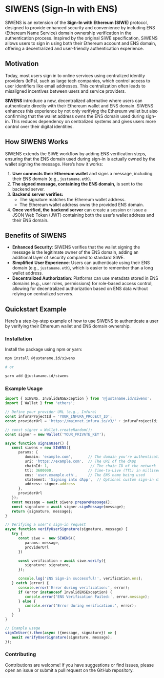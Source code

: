 # SIWENS (Sign-In with ENS)

SIWENS is an extension of the **Sign-In with Ethereum (SIWE)** protocol, designed to provide enhanced security and convenience by including ENS (Ethereum Name Service) domain ownership verification in the authentication process. Inspired by the original SIWE specification, SIWENS allows users to sign in using both their Ethereum account and ENS domain, offering a decentralized and user-friendly authentication experience.

## Motivation

Today, most users sign in to online services using centralized identity providers (IdPs), such as large tech companies, which control access to user identifiers like email addresses. This centralization often leads to misaligned incentives between users and service providers.

**SIWENS** introduce a new, decentralized alternative where users can authenticate directly with their Ethereum wallet and ENS domain. SIWENS enhances this experience by not only verifying the Ethereum wallet but also confirming that the wallet address owns the ENS domain used during sign-in. This reduces dependency on centralized systems and gives users more control over their digital identities.

## How SIWENS Works

SIWENS extends the SIWE workflow by adding ENS verification steps, ensuring that the ENS domain used during sign-in is actually owned by the wallet signing the message. Here’s how it works:

1. **User connects their Ethereum wallet** and signs a message, including their ENS domain (e.g., `justaname.eth`).
2. **The signed message, containing the ENS domain,** is sent to the backend server.
3. **Backend server verifies:**
    - The signature matches the Ethereum wallet address.
    - The Ethereum wallet address owns the provided ENS domain.
4. **Once verified, the backend server** can create a session or issue a JSON Web Token (JWT) containing both the user’s wallet address and their ENS domain.

## Benefits of SIWENS

- **Enhanced Security**: SIWENS verifies that the wallet signing the message is the legitimate owner of the ENS domain, adding an additional layer of security compared to standard SIWE.
- **Simplified User Experience**: Users can authenticate using their ENS domain (e.g., `justaname.eth`), which is easier to remember than a long wallet address.
- **Decentralized Authorization**: Platforms can use metadata stored in ENS domains (e.g., user roles, permissions) for role-based access control, allowing for decentralized authorization based on ENS data without relying on centralized servers.

## Quickstart Example

Here’s a step-by-step example of how to use SIWENS to authenticate a user by verifying their Ethereum wallet and ENS domain ownership.

### Installation

Install the package using npm or yarn:

```bash
npm install @justaname.id/siwens

# or

yarn add @justaname.id/siwens
```

### Example Usage
```typescript
import { SIWENS, InvalidENSException } from '@justaname.id/siwens';
import { Wallet } from 'ethers';

// Define your provider URL (e.g., Infura)
const infuraProjectId = 'YOUR_INFURA_PROJECT_ID';
const providerUrl = 'https://mainnet.infura.io/v3/' + infuraProjectId;

// const signer = Wallet.createRandom();
const signer = new Wallet('YOUR_PRIVATE_KEY');

async function signInUser() {
   const siwens = new SIWENS({
      params: {
         domain: 'example.com',       // The domain you're authenticating for
         uri: 'https://example.com',  // The URI of the dApp
         chainId: 1,                   // The chain ID of the network
         ttl: 3600000,                // Time-to-Live (TTL) in milliseconds (1 hour)
         ens: 'user.example.eth',     // The ENS name being used
         statement: 'Signing into dApp',  // Optional custom sign-in statement
         address: signer.address
      },
      providerUrl
   });
   const message = await siwens.prepareMessage();
   const signature = await signer.signMessage(message);
   return {signature, message};
}

// Verifying a user's sign-in request
async function verifyUserSignature(signature, message) {
   try {
      const siwe =  new SIWENS({
         params: message,
         providerUrl
      })

      const verification = await siwe.verify({
         signature: signature,
      });

      console.log('ENS Sign-in successful!', verification.ens);
   } catch (error) {
      console.error('Error during verification:', error);
      if (error instanceof InvalidENSException) {
         console.error('ENS Verification Failed:', error.message);
      } else {
         console.error('Error during verification:', error);
      }
   }
}

// Example usage
signInUser().then(async ({message, signature}) => {
   await verifyUserSignature(signature, message);
});
```

### Contributing
Contributions are welcome! If you have suggestions or find issues, please open an issue or submit a pull request on the GitHub repository.